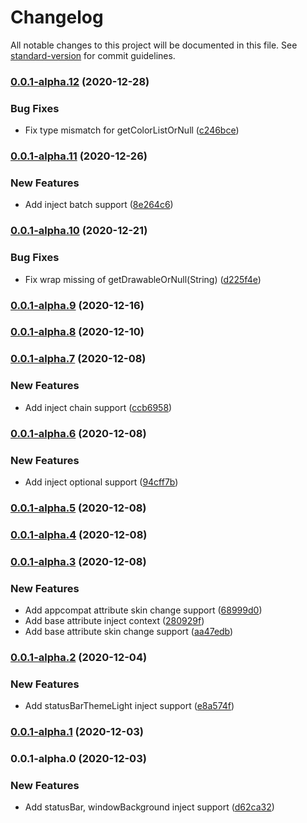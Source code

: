 # Changelog

All notable changes to this project will be documented in this file. See [standard-version](https://github.com/conventional-changelog/standard-version) for commit guidelines.

### [0.0.1-alpha.12](https://github.com/VerstSiu/skinchange-litecompare/0.0.1-alpha.11...0.0.1-alpha.12) (2020-12-28)


### Bug Fixes

* Fix type mismatch for getColorListOrNull ([c246bce](https://github.com/VerstSiu/skinchange-litecommit/c246bce6bb5884f83501f611143e1073919caf53))

### [0.0.1-alpha.11](https://github.com/VerstSiu/skinchange-litecompare/0.0.1-alpha.10...0.0.1-alpha.11) (2020-12-26)


### New Features

* Add inject batch support ([8e264c6](https://github.com/VerstSiu/skinchange-litecommit/8e264c67427854bc9442c1b6ad1f750450939038))

### [0.0.1-alpha.10](https://github.com/VerstSiu/skinchange-litecompare/0.0.1-alpha.9...0.0.1-alpha.10) (2020-12-21)


### Bug Fixes

* Fix wrap missing of getDrawableOrNull(String) ([d225f4e](https://github.com/VerstSiu/skinchange-litecommit/d225f4e4e95d1188d3caf2a2f8ccd3603d662b2e))

### [0.0.1-alpha.9](https://github.com/VerstSiu/skinchange-litecompare/0.0.1-alpha.8...0.0.1-alpha.9) (2020-12-16)

### [0.0.1-alpha.8](https://github.com/VerstSiu/skinchange-litecompare/0.0.1-alpha.7...0.0.1-alpha.8) (2020-12-10)

### [0.0.1-alpha.7](https://github.com/VerstSiu/skinchange-litecompare/0.0.1-alpha.6...0.0.1-alpha.7) (2020-12-08)


### New Features

* Add inject chain support ([ccb6958](https://github.com/VerstSiu/skinchange-litecommit/ccb69588afba888ac51cef088bfe6e32e0ed7df2))

### [0.0.1-alpha.6](https://github.com/VerstSiu/skinchange-litecompare/0.0.1-alpha.5...0.0.1-alpha.6) (2020-12-08)


### New Features

* Add inject optional support ([94cff7b](https://github.com/VerstSiu/skinchange-litecommit/94cff7b3d1ef7ee707eec5231131dbb25d614218))

### [0.0.1-alpha.5](https://github.com/VerstSiu/skinchange-litecompare/0.0.1-alpha.4...0.0.1-alpha.5) (2020-12-08)

### [0.0.1-alpha.4](https://github.com/VerstSiu/skinchange-litecompare/0.0.1-alpha.3...0.0.1-alpha.4) (2020-12-08)

### [0.0.1-alpha.3](https://github.com/VerstSiu/skinchange-litecompare/0.0.1-alpha.2...0.0.1-alpha.3) (2020-12-08)


### New Features

* Add appcompat attribute skin change support ([68999d0](https://github.com/VerstSiu/skinchange-litecommit/68999d0299ef09c4ae51def7814b95a311e2992d))
* Add base attribute inject context ([280929f](https://github.com/VerstSiu/skinchange-litecommit/280929f1e3425afbbc6e2549547b76d9c5258345))
* Add base attribute skin change support ([aa47edb](https://github.com/VerstSiu/skinchange-litecommit/aa47edb414d92cf0397ff6696c4d8ab6017af55f))

### [0.0.1-alpha.2](https://github.com/VerstSiu/skinchange-litecompare/0.0.1-alpha.1...0.0.1-alpha.2) (2020-12-04)


### New Features

* Add statusBarThemeLight inject support ([e8a574f](https://github.com/VerstSiu/skinchange-litecommit/e8a574fa5a88f9bc46080d44bf8f5fec7160883c))

### [0.0.1-alpha.1](https://github.com/VerstSiu/skinchange-litecompare/0.0.1-alpha.0...0.0.1-alpha.1) (2020-12-03)

### 0.0.1-alpha.0 (2020-12-03)


### New Features

* Add statusBar, windowBackground inject support ([d62ca32](https://github.com/VerstSiu/skinchange-litecommit/d62ca326c45e869a3d00262d7704cf091cc624d7))
